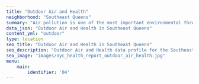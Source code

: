 ```yaml
---
title: "Outdoor Air and Health"
neighborhood: "Southeast Queens"
summary: "Air pollution is one of the most important environmental threats to urban populations and while all people are exposed, pollutant emissions, levels of exposure, and population vulnerability vary across neighborhoods. Exposures to common air pollutants have been linked to respiratory and cardiovascular diseases, cancers, and premature deaths."
data_json: "Outdoor Air and Health in Southeast Queens"
content_yml: "outdoor"
type: location
seo_title: "Outdoor Air and Health in Southeast Queens"
seo_description: "Outdoor Air and Health data profile for the Southeast Queens neighborhood of NYC."
seo_image: "images/nyc_health_report_outdoor_air_health.jpg"
menu:
    main:
        identifier: '04'
---
```

